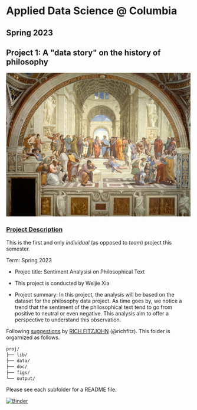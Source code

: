 # Applied Data Science @ Columbia
## Spring 2023
## Project 1: A "data story" on the history of philosophy

<img src="figs/The_School_of_Athens__by_Raffaello_Sanzio_da_Urbino.jpg" width="500">

### [Project Description](doc/)
This is the first and only *individual* (as opposed to *team*) project this semester. 

Term: Spring 2023

+ Projec title: Sentiment Analysisi on Philosophical Text
+ This project is conducted by Weijie Xia

+ Project summary: In this project, the analysis will be based on the dataset for the philosophy data project. As time goes by, we notice a trend that the sentiment of the philosophical text tend to go from positive to neutral or even negative. This analysis aim to offer a perspective to understand this observation. 

Following [suggestions](http://nicercode.github.io/blog/2013-04-05-projects/) by [RICH FITZJOHN](http://nicercode.github.io/about/#Team) (@richfitz). This folder is orgarnized as follows.

```
proj/
├── lib/
├── data/
├── doc/
├── figs/
└── output/
```

Please see each subfolder for a README file.

[![Binder](https://mybinder.org/badge_logo.svg)](https://mybinder.org/v2/gh/Enzoherewj/Philosophical-texts-data-analysis/main?labpath=doc%2Fproject_1.ipynb)
